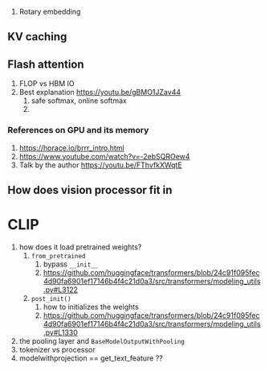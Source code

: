 1. Rotary embedding
## KV caching


## Flash attention
1.  FLOP vs HBM IO
2. Best explanation https://youtu.be/gBMO1JZav44
	1. safe softmax, online softmax
	2. 

### References on GPU and its memory
1. https://horace.io/brrr_intro.html
2. https://www.youtube.com/watch?v=-2ebSQROew4
3. Talk by the author https://youtu.be/FThvfkXWqtE

## How does vision processor fit in


# CLIP
1. how does it load pretrained weights?
	1. `from_pretrained` 
		1. bypass `__init__`
		2. https://github.com/huggingface/transformers/blob/24c91f095fec4d90fa6901ef17146b4f4c21d0a3/src/transformers/modeling_utils.py#L3122 
	2.  `post_init()`
		1. how to initializes the weights
		2. https://github.com/huggingface/transformers/blob/24c91f095fec4d90fa6901ef17146b4f4c21d0a3/src/transformers/modeling_utils.py#L1330
2. the pooling layer and `BaseModelOutputWithPooling`
3. tokenizer vs processor
4. modelwithprojection == get_text_feature ??